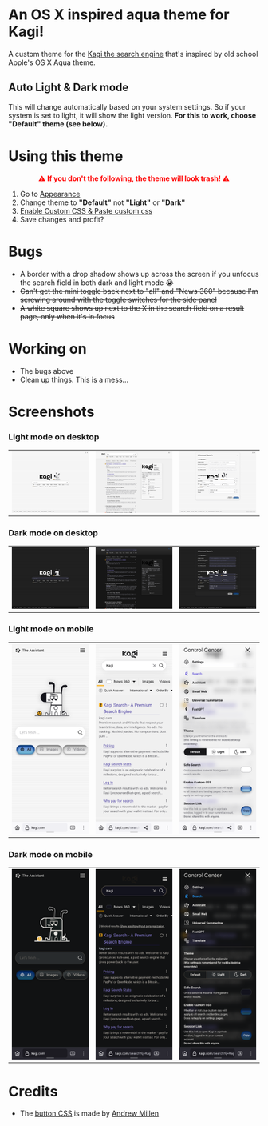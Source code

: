 # An OS X inspired aqua theme for Kagi!
A custom theme for the [Kagi the search engine](https://kagi.com) that's inspired by old school Apple's OS X Aqua theme.

## Auto Light & Dark mode
This will change automatically based on your system settings. So if your system is set to light, it will show the light version. **For this to work, choose "Default" theme (see below).**

# Using this theme
<p align="center" style="font-weight:bolder; color:red;">⚠️ If you don't the following, the theme will look trash! ⚠️</p>

1. Go to [Appearance](https://kagi.com/settings/appearance)
2. Change theme to **"Default"** not **"Light"** or **"Dark"**
3. [Enable Custom CSS & Paste custom.css](https://kagi.com/settings/custom_css)
4. Save changes and profit?

# Bugs
- A border with a drop shadow shows up across the screen if you unfocus the search field in ~~both~~ dark ~~and light~~ mode 😭
- ~~Can't get the mini toggle back next to "all" and "News 360" because I'm screwing around with the toggle switches for the side panel~~
- ~~A white square shows up next to the X in the search field on a result page, only when it's in focus~~

# Working on
- The bugs above
- Clean up things. This is a mess...

# Screenshots
<h3>Light mode on desktop</h3>
<table>
  <tr>
    <td><img src="images/light.png" width="300" /></td>
    <td><img src="images/light-result.png" width="300" /></td>
    <td><img src="images/light-advanced-search.png" width="300" /></td>
  </tr>
</table>

<h3>Dark mode on desktop</h3>
<table>
  <tr>
    <td><img src="images/dark.png" width="300" /></td>
    <td><img src="images/dark-result.png" width="300" /></td>
    <td><img src="images/dark-advanced-search.png" width="300" /></td>
  </tr>
</table>

<h3>Light mode on mobile</h3>
<table>
  <tr>
    <td><img src="images/light-mobile.png" width="300" /></td>
    <td><img src="images/light-mobile-result.png" width="300" /></td>
    <td><img src="images/light-mobile-advanced-search.png" width="300" /></td>
  </tr>
</table>

<h3>Dark mode on mobile</h3>
<table>
  <tr>
    <td><img src="images/dark-mobile.png" width="300" /></td>
    <td><img src="images/dark-mobile-result.png" width="300" /></td>
    <td><img src="images/dark-mobile-advanced-search.png" width="300" /></td>
  </tr>
</table>


# Credits
- The [button CSS](https://codepen.io/andrewmillen/pen/RwqBMrO) is made by [Andrew Millen](https://codepen.io/andrewmillen/)